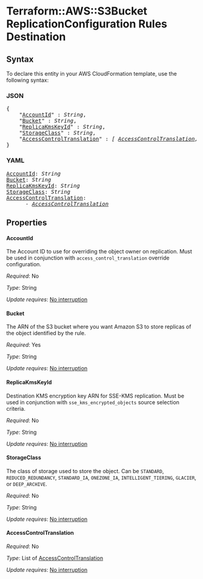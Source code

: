 # Terraform::AWS::S3Bucket ReplicationConfiguration Rules Destination

## Syntax

To declare this entity in your AWS CloudFormation template, use the following syntax:

### JSON

<pre>
{
    "<a href="#accountid" title="AccountId">AccountId</a>" : <i>String</i>,
    "<a href="#bucket" title="Bucket">Bucket</a>" : <i>String</i>,
    "<a href="#replicakmskeyid" title="ReplicaKmsKeyId">ReplicaKmsKeyId</a>" : <i>String</i>,
    "<a href="#storageclass" title="StorageClass">StorageClass</a>" : <i>String</i>,
    "<a href="#accesscontroltranslation" title="AccessControlTranslation">AccessControlTranslation</a>" : <i>[ <a href="replicationconfiguration-rules-destination-accesscontroltranslation.md">AccessControlTranslation</a>, ... ]</i>
}
</pre>

### YAML

<pre>
<a href="#accountid" title="AccountId">AccountId</a>: <i>String</i>
<a href="#bucket" title="Bucket">Bucket</a>: <i>String</i>
<a href="#replicakmskeyid" title="ReplicaKmsKeyId">ReplicaKmsKeyId</a>: <i>String</i>
<a href="#storageclass" title="StorageClass">StorageClass</a>: <i>String</i>
<a href="#accesscontroltranslation" title="AccessControlTranslation">AccessControlTranslation</a>: <i>
      - <a href="replicationconfiguration-rules-destination-accesscontroltranslation.md">AccessControlTranslation</a></i>
</pre>

## Properties

#### AccountId

The Account ID to use for overriding the object owner on replication. Must be used in conjunction with `access_control_translation` override configuration.

_Required_: No

_Type_: String

_Update requires_: [No interruption](https://docs.aws.amazon.com/AWSCloudFormation/latest/UserGuide/using-cfn-updating-stacks-update-behaviors.html#update-no-interrupt)

#### Bucket

The ARN of the S3 bucket where you want Amazon S3 to store replicas of the object identified by the rule.

_Required_: Yes

_Type_: String

_Update requires_: [No interruption](https://docs.aws.amazon.com/AWSCloudFormation/latest/UserGuide/using-cfn-updating-stacks-update-behaviors.html#update-no-interrupt)

#### ReplicaKmsKeyId

Destination KMS encryption key ARN for SSE-KMS replication. Must be used in conjunction with
`sse_kms_encrypted_objects` source selection criteria.

_Required_: No

_Type_: String

_Update requires_: [No interruption](https://docs.aws.amazon.com/AWSCloudFormation/latest/UserGuide/using-cfn-updating-stacks-update-behaviors.html#update-no-interrupt)

#### StorageClass

The class of storage used to store the object. Can be `STANDARD`, `REDUCED_REDUNDANCY`, `STANDARD_IA`, `ONEZONE_IA`, `INTELLIGENT_TIERING`, `GLACIER`, or `DEEP_ARCHIVE`.

_Required_: No

_Type_: String

_Update requires_: [No interruption](https://docs.aws.amazon.com/AWSCloudFormation/latest/UserGuide/using-cfn-updating-stacks-update-behaviors.html#update-no-interrupt)

#### AccessControlTranslation

_Required_: No

_Type_: List of <a href="replicationconfiguration-rules-destination-accesscontroltranslation.md">AccessControlTranslation</a>

_Update requires_: [No interruption](https://docs.aws.amazon.com/AWSCloudFormation/latest/UserGuide/using-cfn-updating-stacks-update-behaviors.html#update-no-interrupt)

